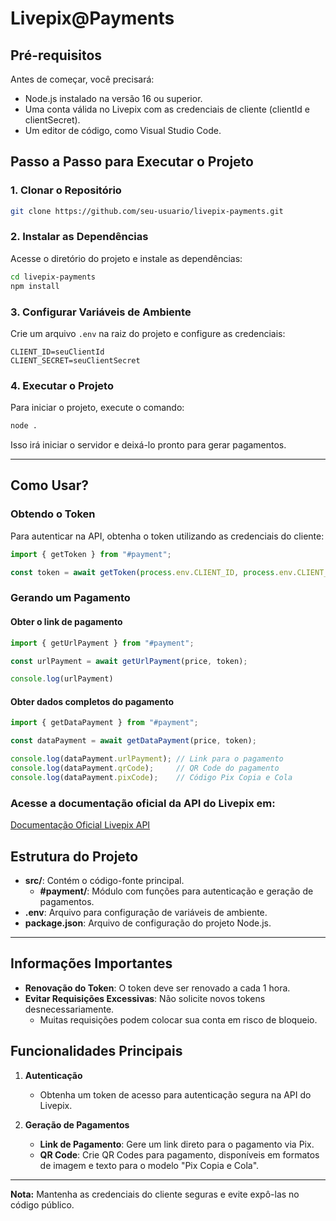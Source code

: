 # Livepix@Payments

## Pré-requisitos

Antes de começar, você precisará:

- Node.js instalado na versão 16 ou superior.
- Uma conta válida no Livepix com as credenciais de cliente (clientId e clientSecret).
- Um editor de código, como Visual Studio Code.

## Passo a Passo para Executar o Projeto

### 1. Clonar o Repositório

```bash
git clone https://github.com/seu-usuario/livepix-payments.git
```

### 2. Instalar as Dependências

Acesse o diretório do projeto e instale as dependências:

```bash
cd livepix-payments
npm install
```

### 3. Configurar Variáveis de Ambiente

Crie um arquivo `.env` na raiz do projeto e configure as credenciais:

```
CLIENT_ID=seuClientId
CLIENT_SECRET=seuClientSecret
```

### 4. Executar o Projeto

Para iniciar o projeto, execute o comando:

```bash
node .
```

Isso irá iniciar o servidor e deixá-lo pronto para gerar pagamentos.

---

## Como Usar?

### Obtendo o Token
Para autenticar na API, obtenha o token utilizando as credenciais do cliente:

```js
import { getToken } from "#payment";

const token = await getToken(process.env.CLIENT_ID, process.env.CLIENT_SECRET);
```

### Gerando um Pagamento

#### Obter o link de pagamento

```js
import { getUrlPayment } from "#payment";

const urlPayment = await getUrlPayment(price, token);

console.log(urlPayment)
```

#### Obter dados completos do pagamento

```js
import { getDataPayment } from "#payment";

const dataPayment = await getDataPayment(price, token);

console.log(dataPayment.urlPayment); // Link para o pagamento
console.log(dataPayment.qrCode);     // QR Code do pagamento
console.log(dataPayment.pixCode);    // Código Pix Copia e Cola
```

### Acesse a documentação oficial da API do Livepix em:
[Documentação Oficial Livepix API](https://docs.livepix.gg/api)



## Estrutura do Projeto

- **src/**: Contém o código-fonte principal.
  - **#payment/**: Módulo com funções para autenticação e geração de pagamentos.
- **.env**: Arquivo para configuração de variáveis de ambiente.
- **package.json**: Arquivo de configuração do projeto Node.js.

---

## Informações Importantes

- **Renovação do Token**: O token deve ser renovado a cada 1 hora.
- **Evitar Requisições Excessivas**: Não solicite novos tokens desnecessariamente.
  - Muitas requisições podem colocar sua conta em risco de bloqueio.

## Funcionalidades Principais

1. **Autenticação**
   - Obtenha um token de acesso para autenticação segura na API do Livepix.

2. **Geração de Pagamentos**
   - **Link de Pagamento**: Gere um link direto para o pagamento via Pix.
   - **QR Code**: Crie QR Codes para pagamento, disponíveis em formatos de imagem e texto para o modelo "Pix Copia e Cola".

---

**Nota:** Mantenha as credenciais do cliente seguras e evite expô-las no código público.
